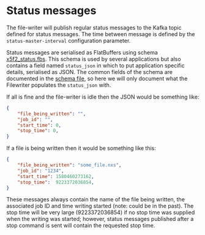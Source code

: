 # Status messages

The file-writer will publish regular status messages to the Kafka topic defined for status messages.
The time between message is defined by the `status-master-interval` configuration parameter.

Status messages are serialised as FlatBuffers using schema 
[x5f2_status.fbs](https://github.com/ess-dmsc/streaming-data-types/blob/master/schemas/x5f2_status.fbs).
This schema is used by several applications but also contains a field named `status_json` in which to put
application specific details, serialised as JSON. The common fields of the schema are documented in the
[schema file](https://github.com/ess-dmsc/streaming-data-types/blob/master/schemas/x5f2_status.fbs),
so here we will only document what the Filewriter populates the `status_json` with.

If all is fine and the file-writer is idle then the JSON would be something like:

```json
{
    "file_being_written": "",
    "job_id": "",
    "start_time": 0,
    "stop_time": 0,
}
```

If a file is being written then it would be something like this:

```json
{
    "file_being_written": "some_file.nxs",
    "job_id": "1234",
    "start_time": 1580460273162,
    "stop_time":  9223372036854,
}
```

These messages always contain the name of the file being written, the associated job ID and time writing started (note: 
could be in the past). The stop time will be very large (9223372036854) if no stop time was supplied when the writing 
was started; however, status messages published after a stop command is sent will contain the requested stop time. 
